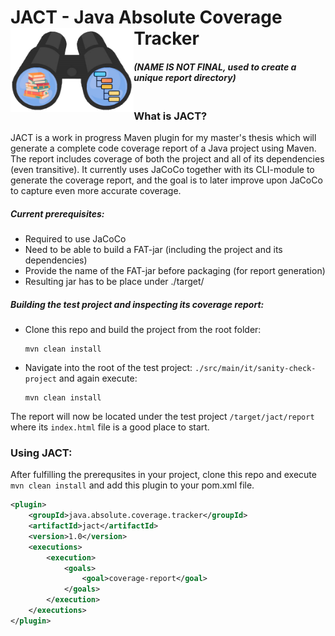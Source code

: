 # JACT - Java Absolute Coverage Tracker <img src=".img/jact-logo.png" align="left" height="135px"/>

#### *(NAME IS NOT FINAL, used to create a unique report directory)*

### <br/> What is JACT?
JACT is a work in progress Maven plugin for my master's thesis which will generate a complete code coverage report of a
Java project using Maven. The report includes coverage of both the project and all of its dependencies (even transitive).
It currently uses JaCoCo together with its CLI-module to generate the coverage report, and the goal is to later improve 
upon JaCoCo to capture even more accurate coverage.

##### Current prerequisites:
- Required to use JaCoCo
- Need to be able to build a FAT-jar (including the project and its dependencies)
- Provide the name of the FAT-jar before packaging (for report generation)
- Resulting jar has to be place under ./target/

##### Building the test project and inspecting its coverage report:
- Clone this repo and build the project from the root folder:
    ```
    mvn clean install
    ```
  
- Navigate into the root of the test project: `./src/main/it/sanity-check-project` and again execute:
    ```
    mvn clean install
    ```

The report will now be located under the test project `/target/jact/report` where its `index.html` file is a good place to start. 


### Using JACT:
After fulfilling the prerequsites in your project, clone this repo and execute `mvn clean install` and add this plugin to your pom.xml file.
```xml
<plugin>
    <groupId>java.absolute.coverage.tracker</groupId>
    <artifactId>jact</artifactId>
    <version>1.0</version>
    <executions>
        <execution>
            <goals>
                <goal>coverage-report</goal>
            </goals>
        </execution>
    </executions>
</plugin>
```